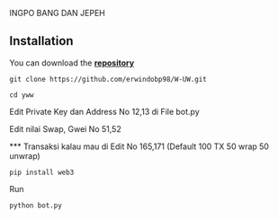 INGPO BANG DAN JEPEH
## Installation
You can download the [**repository**](https://github.com/erwindobp98/W-UW.git)
```shell
git clone https://github.com/erwindobp98/W-UW.git
```
```shell
cd yww
```
Edit Private Key dan Address No 12,13 di File bot.py

Edit nilai Swap, Gwei No 51,52

*** Transaksi kalau mau di Edit No 165,171 (Default 100 TX 50 wrap 50 unwrap)

```shell
pip install web3
```
Run
```shell
python bot.py
```
